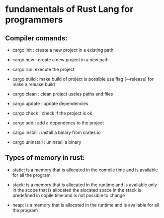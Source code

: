
<h1>fundamentals of Rust Lang for programmers</h1>
<h2>Compiler comands:</h2>

- cargo init : create a new project in a existing path

- cargo new : create a new project in a new path

- cargo run: execute the project

- cargo build : make build of project is possible use flag (--release) for make a release build

- cargo clean : clean project useles paths and files

- cargo update : update dependencies 

- cargo check : check if the project is ok

- cargo add : add a dependency to the project

- cargo install : install a binary from crates.io

- cargo uninstall : uninstall a binary

<h2> Types of memory in rust:</h2>

 - static: is a memory that is allocated in the compile time and is available for all the program

 - stack: is a memory that is allocated in the runtime and is available only in the scope that is allocated the alocated space in the stack is predefined in copile time and is not possible to change

 - heap: is a memory that is allocated in the runtime and is available for all the program


